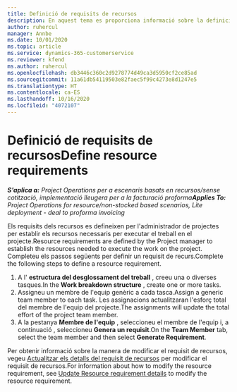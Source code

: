 ```yaml
---
title: Definició de requisits de recursos
description: En aquest tema es proporciona informació sobre la definició de la informació dels requisits dels recursos.
author: ruhercul
manager: Annbe
ms.date: 10/01/2020
ms.topic: article
ms.service: dynamics-365-customerservice
ms.reviewer: kfend
ms.author: ruhercul
ms.openlocfilehash: db3446c360c2d9278774d49ca3d5950cf2ce85ad
ms.sourcegitcommit: 11a61db54119503e82faec5f99c4273e8d1247e5
ms.translationtype: HT
ms.contentlocale: ca-ES
ms.lasthandoff: 10/16/2020
ms.locfileid: "4072107"
---
```

# <a name="define-resource-requirements"></a><span data-ttu-id="2a17c-103">Definició de requisits de recursos</span><span class="sxs-lookup"><span data-stu-id="2a17c-103">Define resource requirements</span></span>

<span data-ttu-id="2a17c-104">_**S'aplica a:** Project Operations per a escenaris basats en recursos/sense cotització, implementació lleugera per a la facturació proforma_</span><span class="sxs-lookup"><span data-stu-id="2a17c-104">_**Applies To:** Project Operations for resource/non-stocked based scenarios, Lite deployment - deal to proforma invoicing_</span></span>

<span data-ttu-id="2a17c-105">Els requisits dels recursos es defineixen per l'administrador de projectes per establir els recursos necessaris per executar el treball en el projecte.</span><span class="sxs-lookup"><span data-stu-id="2a17c-105">Resource requirements are defined by the Project manager to establish the resources needed to execute the work on the project.</span></span> <span data-ttu-id="2a17c-106">Completeu els passos següents per definir un requisit de recurs.</span><span class="sxs-lookup"><span data-stu-id="2a17c-106">Complete the following steps to define a resource requirement.</span></span>

1.  <span data-ttu-id="2a17c-107">A l' **estructura del desglossament del treball** , creeu una o diverses tasques.</span><span class="sxs-lookup"><span data-stu-id="2a17c-107">In the **Work breakdown structure** , create one or more tasks.</span></span>
2.  <span data-ttu-id="2a17c-108">Assigneu un membre de l'equip genèric a cada tasca.</span><span class="sxs-lookup"><span data-stu-id="2a17c-108">Assign a generic team member to each task.</span></span> <span data-ttu-id="2a17c-109">Les assignacions actualitzaran l'esforç total del membre de l'equip del projecte.</span><span class="sxs-lookup"><span data-stu-id="2a17c-109">The assignments will update the total effort of the project team member.</span></span>
3.  <span data-ttu-id="2a17c-110">A la pestanya **Membre de l'equip** , seleccioneu el membre de l'equip i, a continuació , seleccioneu **Genera un requisit**.</span><span class="sxs-lookup"><span data-stu-id="2a17c-110">On the **Team Member** tab, select the team member and then select **Generate Requirement**.</span></span>

<span data-ttu-id="2a17c-111">Per obtenir informació sobre la manera de modificar el requisit de recursos, vegeu [Actualitzar els detalls del requisit de recursos](define-resource-requirements.md) per modificar el requisit de recursos.</span><span class="sxs-lookup"><span data-stu-id="2a17c-111">For information about how to modify the resource requirement, see [Update Resource requirement details](define-resource-requirements.md) to modify the resource requirement.</span></span>